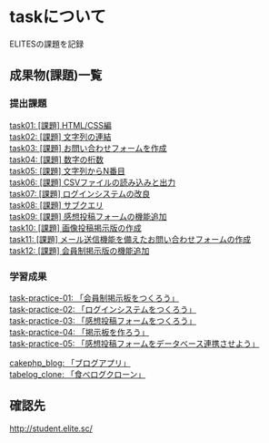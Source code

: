 # taskについて
ELITESの課題を記録

## 成果物(課題)一覧
### 提出課題
[task01: [課題] HTML/CSS編](https://github.com/daikiiizawa/task/tree/master/task01)  
[task02: [課題] 文字列の連結](https://github.com/daikiiizawa/task/tree/master/task02)  
[task03: [課題] お問い合わせフォームを作成](https://github.com/daikiiizawa/task/tree/master/task03)  
[task04: [課題] 数字の桁数](https://github.com/daikiiizawa/task/tree/master/task04)  
[task05: [課題] 文字列からN番目](https://github.com/daikiiizawa/task/tree/master/task05)  
[task06: [課題] CSVファイルの読み込みと出力](https://github.com/daikiiizawa/task/tree/master/task06)  
[task07: [課題] ログインシステムの改良](https://github.com/daikiiizawa/task/tree/master/task07)  
[task08: [課題] サブクエリ](https://github.com/daikiiizawa/task/tree/master/task08)  
[task09: [課題] 感想投稿フォームの機能追加](https://github.com/daikiiizawa/task/tree/master/task09)  
[task10: [課題] 画像投稿掲示版の作成](https://github.com/daikiiizawa/task/tree/master/task10)  
[task11: [課題] メール送信機能を備えたお問い合わせフォームの作成](https://github.com/daikiiizawa/task/tree/master/task11)  
[task12: [課題] 会員制掲示版の機能追加](https://github.com/daikiiizawa/task/tree/master/task12)  

### 学習成果
[task-practice-01: 「会員制掲示板をつくろう」](https://github.com/daikiiizawa/task/tree/master/task-practice-01)  
[task-practice-02: 「ログインシステムをつくろう」](https://github.com/daikiiizawa/task/tree/master/task-practice-02)  
[task-practice-03: 「感想投稿フォームをつくろう」](https://github.com/daikiiizawa/task/tree/master/task-practice-03)  
[task-practice-04: 「掲示板を作ろう」](https://github.com/daikiiizawa/task/tree/master/task-practice-04)  
[task-practice-05: 「感想投稿フォームをデータベース連携させよう」](https://github.com/daikiiizawa/task/tree/master/task-practice-05)  

[cakephp_blog: 「ブログアプリ」](https://github.com/daikiiizawa/task/tree/master/cakephp_blog)  
[tabelog_clone: 「食べログクローン」](https://github.com/daikiiizawa/task/tree/master/tabelog_clone)  



## 確認先
http://student.elite.sc/
